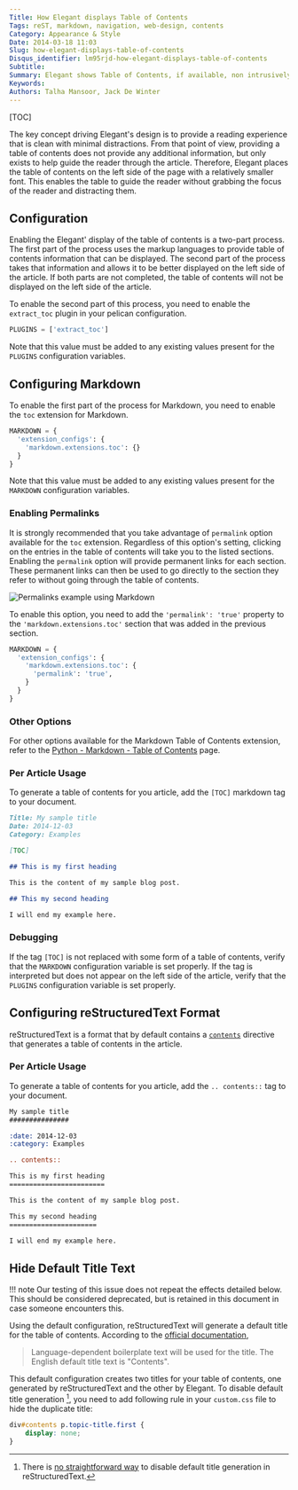 ```yaml
---
Title: How Elegant displays Table of Contents
Tags: reST, markdown, navigation, web-design, contents
Category: Appearance & Style
Date: 2014-03-18 11:03
Slug: how-elegant-displays-table-of-contents
Disqus_identifier: lm95rjd-how-elegant-displays-table-of-contents
Subtitle:
Summary: Elegant shows Table of Contents, if available, non intrusively to give a clean reading experience to the visitor
Keywords:
Authors: Talha Mansoor, Jack De Winter
---
```


[TOC]

The key concept driving Elegant's design is to provide a reading experience that
is clean with minimal distractions.  From that point of view, providing a table of
contents does not provide any additional information, but only exists to help guide the
reader through the article.  Therefore, Elegant places the table of contents on the left side
of the page with a relatively smaller font.  This enables the table to guide the reader without
grabbing the focus of the reader and distracting them.

## Configuration

Enabling the Elegant' display of the table of contents is a two-part process.  The first
part of the process uses the markup languages to provide table of contents information that
can be displayed.  The second part of the process takes that information and allows it to
be better displayed on the left side of the article.   If both parts are not completed,
the table of contents will not be displayed on the left side of the article.

To enable the second part of this process, you need to enable the `extract_toc` plugin in
your pelican configuration.

```python
PLUGINS = ['extract_toc']
```

Note that this value must be added to any existing values present for the `PLUGINS`
configuration variables.

## Configuring Markdown

To enable the first part of the process for Markdown, you need to enable the `toc` extension
for Markdown.

```python
MARKDOWN = {
  'extension_configs': {
    'markdown.extensions.toc': {}
  }
}
```

Note that this value must be added to any existing values present for the `MARKDOWN` configuration variables.

### Enabling Permalinks

It is strongly recommended that you take advantage of `permalink` option available for the
`toc` extension.  Regardless of this option's setting, clicking on the entries in the table
of contents will take you to the listed sections.  Enabling the `permalink` option will
provide permanent links for each section.  These permanent links can then be used to go
directly to the section they refer to without going through the table of contents.

![Permalinks example using Markdown]({static}/images/elegant-theme-toc-permalinks.png)

To enable this option, you need to add the `'permalink': 'true'` property to the
`'markdown.extensions.toc'` section that was added in the previous section.

```python
MARKDOWN = {
  'extension_configs': {
    'markdown.extensions.toc': {
      'permalink': 'true',
    }
  }
}
```

### Other Options

For other options available for the Markdown Table of Contents extension, refer to the
[Python - Markdown - Table of Contents](https://python-markdown.github.io/extensions/toc/)
page.

### Per Article Usage

To generate a table of contents for you article, add the `[TOC]` markdown tag to your
document.

```Markdown
Title: My sample title
Date: 2014-12-03
Category: Examples

[TOC]

## This is my first heading

This is the content of my sample blog post.

## This my second heading

I will end my example here.
```

### Debugging

If the tag `[TOC]` is not replaced with some form of a table of contents, verify that the
`MARKDOWN` configuration variable is set properly.  If the tag is interpreted but does not
appear on the left side of the article, verify that the `PLUGINS` configuration variable is
set properly.

## Configuring reStructuredText Format

reStructuredText is a format that by default contains a
[`contents`](http://docutils.sourceforge.net/docs/ref/rst/directives.html#table-of-contents)
directive that generates a table of contents in the article.

### Per Article Usage

To generate a table of contents for you article, add the `.. contents::` tag to your document.

```rest
My sample title
###############

:date: 2014-12-03
:category: Examples

.. contents::

This is my first heading
========================

This is the content of my sample blog post.

This my second heading
======================

I will end my example here.
```

## Hide Default Title Text

!!! note
    Our testing of this issue does not repeat the effects detailed below.  This should be considered deprecated, but is retained in this document in case someone encounters this.

Using the default configuration, reStructuredText will generate a default title for the table
of contents. According to the [official
documentation](http://docutils.sourceforge.net/docs/ref/rst/directives.html#table-of-contents),

> Language-dependent boilerplate text will be used for the title. The English
> default title text is "Contents".

This default configuration creates two titles for your table of contents, one generated by
reStructuredText and the other by Elegant.  To disable default title generation
[^disableTitle], you need to add following rule in your `custom.css` file to hide the
duplicate title:

```css
div#contents p.topic-title.first {
    display: none;
}
```

[^disableTitle]: There is [no straightforward way](https://github.com/Pelican-Elegant/elegant/issues/54) to disable default title generation in reStructuredText.

